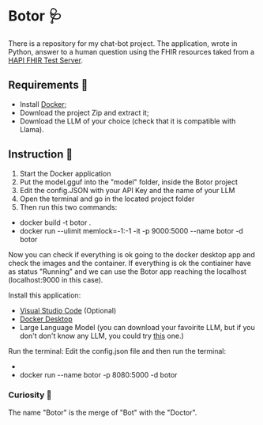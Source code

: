 # Botor 🩺
There is a repository for my chat-bot project. The application, wrote in Python, answer to a human question using the FHIR resources taked from a [HAPI FHIR Test Server](https://hapi.fhir.org/).

## Requirements 📝
- Install [Docker](https://www.docker.com/products/docker-desktop/);
- Download the project Zip and extract it;
- Download the LLM of your choice (check that it is compatible with Llama).

## Instruction 📖
1. Start the Docker application
2. Put the model.gguf into the "model" folder, inside the Botor project
3. Edit the config.JSON with your API Key and the name of your LLM
4. Open the terminal and go in the located project folder
5. Then run this two commands: 
  - docker build -t botor .
  - docker run --ulimit memlock=-1:-1 -it -p 9000:5000 --name botor -d botor

Now you can check if everything is ok going to the docker desktop app and check the images and the container. If everything is ok the contiainer have as status "Running" and we can use the Botor app reaching the localhost (localhost:9000 in this case).
    
Install this application:

- [Visual Studio Code](https://code.visualstudio.com/download) (Optional)
- [Docker Desktop](https://www.docker.com/products/docker-desktop/)
- Large Language Model (you can download your favoirite LLM, but if you don't don't know any LLM, you could try [this](https://huggingface.co/TheBloke/Mistral-7B-Instruct-v0.1-GGUF) one.)

Run the terminal:
Edit the config.json file and then run the terminal:

- 
- docker run --name botor -p 8080:5000 -d botor

### Curiosity 🧐
The name "Botor" is the merge of "Bot" with the "Doctor".
